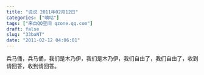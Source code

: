 ```yaml
---
title: "说说 2011年02月12日"
categories: ["嘀咕"]
tags: ["来自QQ空间 qzone.qq.com"]
draft: false
slug: "33baNT"
date: "2011-02-12 04:06:01"
---
```


兵马俑，兵马俑，我们是木乃伊，我们是木乃伊，我们自由了，我们自由了，收到请回答，收到请回答。
